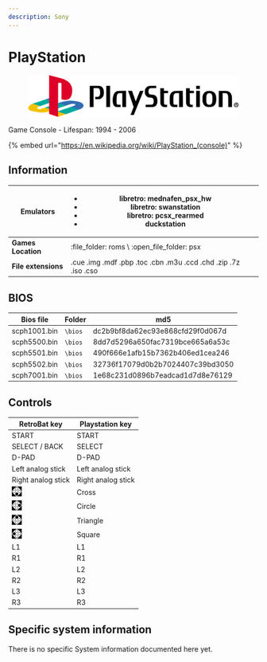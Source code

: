 ```yaml
---
description: Sony
---
```


# PlayStation

<figure><img src="https://raw.githubusercontent.com/fabricecaruso/es-theme-carbon/52ff37c9e265587d006945a2ba695b5a962b3a3d/art/logos/psx.svg" alt=""><figcaption></figcaption></figure>

Game Console - Lifespan: 1994 - 2006

{% embed url="https://en.wikipedia.org/wiki/PlayStation_(console)" %}

## Information

| **Emulators**       | <ul><li>libretro: mednafen_psx_hw</li><li>libretro: swanstation</li><li>libretro: pcsx_rearmed</li><li>duckstation</li></ul> |   |
| ------------------- | ---------------------------------------------------------------------------------------------------------------------------- | - |
| **Games Location**  | :file\_folder: roms \ :open\_file\_folder: psx                                                                               |   |
| **File extensions** | .cue .img .mdf .pbp .toc .cbn .m3u .ccd .chd .zip .7z .iso .cso                                                              |   |

## BIOS

| Bios file    | Folder  | md5                              |
| ------------ | ------- | -------------------------------- |
| scph1001.bin | `\bios` | dc2b9bf8da62ec93e868cfd29f0d067d |
| scph5500.bin | `\bios` | 8dd7d5296a650fac7319bce665a6a53c |
| scph5501.bin | `\bios` | 490f666e1afb15b7362b406ed1cea246 |
| scph5502.bin | `\bios` | 32736f17079d0b2b7024407c39bd3050 |
| scph7001.bin | `\bios` | 1e68c231d0896b7eadcad1d7d8e76129 |

## Controls

| RetroBat key                                                                           | Playstation key    |
| -------------------------------------------------------------------------------------- | ------------------ |
| START                                                                                  | START              |
| SELECT / BACK                                                                          | SELECT             |
| D-PAD                                                                                  | D-PAD              |
| Left analog stick                                                                      | Left analog stick  |
| Right analog stick                                                                     | Right analog stick |
| ![A](<../../../.gitbook/assets/image (1) (2) (1).png>)                                 | Cross              |
| ![B](<../../../.gitbook/assets/image (4) (1).png>)                                     | Circle             |
| <img src="../../../.gitbook/assets/image (3) (1) (2).png" alt="" data-size="original"> | Triangle           |
| <img src="../../../.gitbook/assets/image (2) (1) (1).png" alt="" data-size="line">     | Square             |
| L1                                                                                     | L1                 |
| R1                                                                                     | R1                 |
| L2                                                                                     | L2                 |
| R2                                                                                     | R2                 |
| L3                                                                                     | L3                 |
| R3                                                                                     | R3                 |

## Specific system information

There is no specific System information documented here yet.
